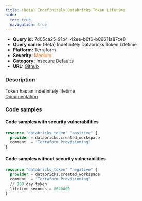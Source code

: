 ```yaml
---
title: (Beta) Indefinitely Databricks Token Lifetime
hide:
  toc: true
  navigation: true
---
```


<style>
  .highlight .hll {
    background-color: #ff171742;
  }
  .md-content {
    max-width: 1100px;
    margin: 0 auto;
  }
</style>

-   **Query id:** 7d05ca25-91b4-42ee-b6f6-b06611a87ce8
-   **Query name:** (Beta) Indefinitely Databricks Token Lifetime
-   **Platform:** Terraform
-   **Severity:** <span style="color:#ff7213">Medium</span>
-   **Category:** Insecure Defaults
-   **URL:** [Github](https://github.com/Checkmarx/kics/tree/master/assets/queries/terraform/databricks/indefinitely_token)

### Description
Token has an indefinitely lifetime<br>
[Documentation](https://registry.terraform.io/providers/databricks/databricks/latest/docs/resources/token)

### Code samples
#### Code samples with security vulnerabilities
```tf title="Positive test num. 1 - tf file" hl_lines="1"
resource "databricks_token" "positive" {
  provider = databricks.created_workspace
  comment  = "Terraform Provisioning"
}

```


#### Code samples without security vulnerabilities
```tf title="Negative test num. 1 - tf file"
resource "databricks_token" "negative" {
  provider = databricks.created_workspace
  comment  = "Terraform Provisioning"
  // 100 day token
  lifetime_seconds = 8640000
}

```
